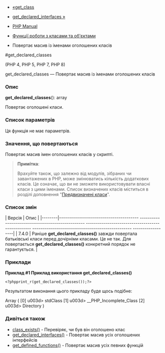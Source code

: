 - [«get_class](function.get-class.md)
- [get_declared_interfaces »](function.get-declared-interfaces.md)

- [PHP Manual](index.md)
- [Функції роботи з класами та об'єктами](ref.classobj.md)
- Повертає масив із іменами оголошених класів

#get_declared_classes

(PHP 4, PHP 5, PHP 7, PHP 8)

get_declared_classes — Повертає масив із іменами оголошених класів

### Опис

**get_declared_classes**(): array

Повертає оголошені класи.

### Список параметрів

Ця функція не має параметрів.

### Значення, що повертаються

Повертає масив імен оголошених класів у скрипті.

> **Примітка**:
>
> Врахуйте також, що залежно від модулів, зібраних чи завантажених
> в PHP, може змінюватись кількість додаткових класів. Це означає,
> що ви не зможете використовувати власні класи з цими іменами.
> Список визначених класів міститься в розділі доповнення
> "[Предвизначені класи](reserved.classes.md)".

### Список змін

| Версія | Опис |
|--------|---------------------------------------- -------------------------------------------------- -------------------------------------------------- -------------------------------------------------- ------------------|
| 7.4.0 | Раніше **get_declared_classes()** завжди повертала батьківські класи перед дочірніми класами. Це не так. Для повертається **get_declared_classes()** конкретний порядок не гарантується. |

### Приклади

**Приклад #1 Приклад використання **get_declared_classes()****

` <?phpprint_r(get_declared_classes());?> `

Результатом виконання цього прикладу буде щось подібне:

Array
(
[0] u003d> stdClass
[1] u003d> __PHP_Incomplete_Class
[2] u003d> Directory
)

### Дивіться також

- [class_exists()](function.class-exists.md) - Перевіряє, чи був він
оголошено клас
- [get_declared_interfaces()](function.get-declared-interfaces.md) -
Повертає масив усіх оголошених інтерфейсів
- [get_defined_functions()](function.get-defined-functions.md) -
Повертає масив усіх певних функцій
